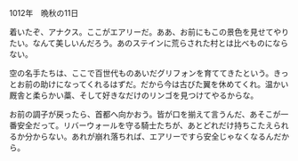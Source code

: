 <!-- title: 騎士の手記 #1 -->

1012年　晩秋の11日

着いたぞ、アナクス。ここがエアリーだ。ああ、お前にもこの景色を見せてやりたい。なんて美しいんだろう。あのステインに荒らされた村とは比べものにならない。

空の名手たちは、ここで百世代ものあいだグリフォンを育ててきたという。きっとお前の助けになってくれるはずだ。だから今は古びた翼を休めてくれ。温かい厩舎と柔らかい藁、そして好きなだけのリンゴを見つけてやるからな。

お前の調子が戻ったら、首都へ向かおう。皆が口を揃えて言うんだ、あそこが一番安全だって。リバーウォールを守る騎士たちが、あとどれだけ持ちこたえられるか分からない。あれが崩れ落ちれば、エアリーですら安全じゃなくなるんだから。
